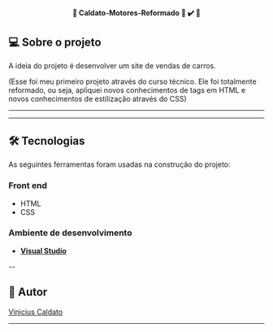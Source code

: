 <h4 align="center"> 
	🚧  Caldato-Motores-Reformado 🚀 ✔️ 🚧
</h4>



## 💻 Sobre o projeto

A ideia do projeto é desenvolver um site de vendas de carros.

(Esse foi meu primeiro projeto através do curso técnico. Ele foi totalmente reformado, ou seja, apliquei novos conhecimentos de tags em HTML e novos conhecimentos de estilização através do CSS)

---

---

## 🛠 Tecnologias

As seguintes ferramentas foram usadas na construção do projeto:

### Front end
- HTML
- CSS

### **Ambiente de desenvolvimento**

-   **[Visual Studio](https://visualstudio.microsoft.com)**

--

## 🦸 Autor

<a href="https://www.linkedin.com/in/vinicius-caldato-a63ab2286/">
Vinicius Caldato</a>
 <br />
 
---

